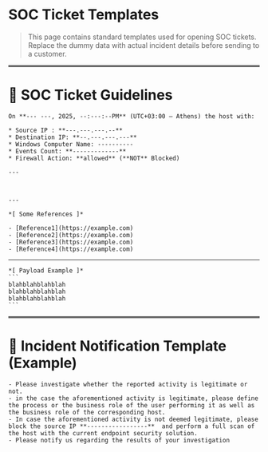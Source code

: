 # SOC Ticket Templates

> This page contains standard templates used for opening SOC tickets.  
> Replace the dummy data with actual incident details before sending to a customer.

<hr style="border-top: 3px double #bbb;">

# 📝 SOC Ticket Guidelines 

```
On **--- ---, 2025, --:---:--PM** (UTC+03:00 — Athens) the host with:

* Source IP : **---.---.---.--** 
* Destination IP: **--.---.---.---**
* Windows Computer Name: ----------
* Events Count: **-------------**
* Firewall Action: **allowed** (**NOT** Blocked)

---



---

*[ Some References ]*

- [Reference1](https://example.com)
- [Reference2](https://example.com)
- [Reference3](https://example.com)
- [Reference4](https://example.com)

```


---

````
*[ Payload Example ]*
```
blahblahblahblah  
blahblahblahblah  
blahblahblahblah  
```
````




<hr style="border-top: 3px double #bbb;">

# 📝 Incident Notification Template (Example)
```
- Please investigate whether the reported activity is legitimate or not.
- in the case the aforementioned activity is legitimate, please define the process or the business role of the user performing it as well as the business role of the corresponding host.
- In case the aforementioned activity is not deemed legitimate, please block the source IP **-----------------**  and perform a full scan of the host with the current endpoint security solution.
- Please notify us regarding the results of your investigation

```

